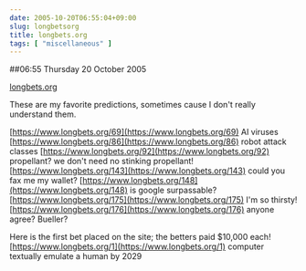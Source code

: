 ```yaml
---
date: 2005-10-20T06:55:04+09:00
slug: longbetsorg
title: longbets.org
tags: [ "miscellaneous" ]
---
```


##06:55 Thursday 20 October 2005

[longbets.org](https://longbets.org)

These are my favorite predictions, sometimes cause I don't really
understand them.

[https://www.longbets.org/69](https://www.longbets.org/69)   AI viruses
[https://www.longbets.org/86](https://www.longbets.org/86)   robot attack classes
[https://www.longbets.org/92](https://www.longbets.org/92)   propellant?  we don't need no stinking propellant!
[https://www.longbets.org/143](https://www.longbets.org/143)  could you fax me my wallet?
[https://www.longbets.org/148](https://www.longbets.org/148)  is google surpassable?
[https://www.longbets.org/175](https://www.longbets.org/175)  I'm so thirsty!
[https://www.longbets.org/176](https://www.longbets.org/176)  anyone agree?  Bueller?

Here is the first bet placed on the site; the betters paid $10,000 each!
[https://www.longbets.org/1](https://www.longbets.org/1)    computer textually emulate a human by 2029
